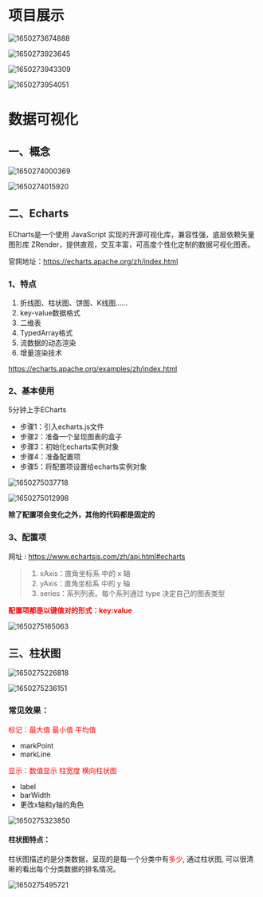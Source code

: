 # 项目展示

![1650273674888](C:\Users\86186\AppData\Roaming\Typora\typora-user-images\1650273674888.png)

![1650273923645](C:\Users\86186\AppData\Roaming\Typora\typora-user-images\1650273923645.png)

![1650273943309](C:\Users\86186\AppData\Roaming\Typora\typora-user-images\1650273943309.png)

![1650273954051](C:\Users\86186\AppData\Roaming\Typora\typora-user-images\1650273954051.png)

# 数据可视化

## 一、概念

![1650274000369](C:\Users\86186\AppData\Roaming\Typora\typora-user-images\1650274000369.png)

![1650274015920](C:\Users\86186\AppData\Roaming\Typora\typora-user-images\1650274015920.png)

## 二、Echarts

 ECharts是一个使用 JavaScript 实现的开源可视化库，兼容性强，底层依赖矢量图形库 ZRender，提供直观，交互丰富，可高度个性化定制的数据可视化图表。

 官网地址：https://echarts.apache.org/zh/index.html

### 1、特点

1. 折线图、柱状图、饼图、K线图......
2. key-value数据格式
3. 二维表
4. TypedArray格式
5. 流数据的动态渲染
6. 增量渲染技术

https://echarts.apache.org/examples/zh/index.html

### 2、基本使用

 5分钟上手ECharts

- 步骤1：引入echarts.js文件
- 步骤2：准备一个呈现图表的盒子
- 步骤3：初始化echarts实例对象
- 步骤4：准备配置项
- 步骤5：将配置项设置给echarts实例对象

![1650275037718](C:\Users\86186\AppData\Roaming\Typora\typora-user-images\1650275037718.png)

![1650275012998](C:\Users\86186\AppData\Roaming\Typora\typora-user-images\1650275012998.png)

**除了配置项会变化之外，其他的代码都是固定的**

### 3、配置项

网址 : https://www.echartsjs.com/zh/api.html#echarts

> 1. xAxis：直角坐标系 中的 x 轴
> 2. yAxis：直角坐标系 中的 y 轴
> 3. series：系列列表。每个系列通过 type 决定自己的图表类型

<font color='red'>**配置项都是以键值对的形式：key:value**</font>

![1650275165063](C:\Users\86186\AppData\Roaming\Typora\typora-user-images\1650275165063.png)

## 三、柱状图

![1650275226818](C:\Users\86186\AppData\Roaming\Typora\typora-user-images\1650275226818.png)

![1650275236151](C:\Users\86186\AppData\Roaming\Typora\typora-user-images\1650275236151.png)

### 常见效果：

<font color='red'>标记：最大值 最小值 平均值 </font>

- markPoint
- markLine

<font color='red'>显示：数值显示  柱宽度    横向柱状图</font>

- label
- barWidth
- 更改x轴和y轴的角色

![1650275323850](C:\Users\86186\AppData\Roaming\Typora\typora-user-images\1650275323850.png)

#### 柱状图特点：

柱状图描述的是分类数据，呈现的是每一个分类中有<font color='red'>多少</font>, 通过柱状图, 可以很清晰的看出每个分类数据的排名情况。

![1650275495721](C:\Users\86186\AppData\Roaming\Typora\typora-user-images\1650275495721.png)

